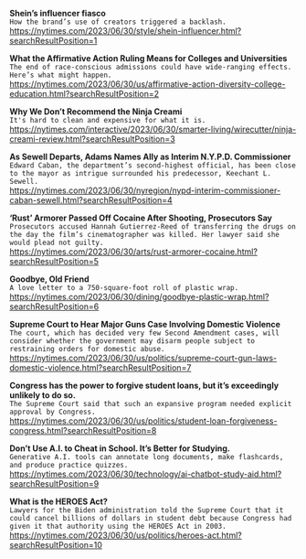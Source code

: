 **Shein’s influencer fiasco**\
`How the brand’s use of creators triggered a backlash.`\
https://nytimes.com/2023/06/30/style/shein-influencer.html?searchResultPosition=1

**What the Affirmative Action Ruling Means for Colleges and Universities**\
`The end of race-conscious admissions could have wide-ranging effects. Here’s what might happen.`\
https://nytimes.com/2023/06/30/us/affirmative-action-diversity-college-education.html?searchResultPosition=2

**Why We Don’t Recommend the Ninja Creami**\
`It's hard to clean and expensive for what it is.`\
https://nytimes.com/interactive/2023/06/30/smarter-living/wirecutter/ninja-creami-review.html?searchResultPosition=3

**As Sewell Departs, Adams Names Ally as Interim N.Y.P.D. Commissioner**\
`Edward Caban, the department’s second-highest official, has been close to the mayor as intrigue surrounded his predecessor, Keechant L. Sewell.`\
https://nytimes.com/2023/06/30/nyregion/nypd-interim-commissioner-caban-sewell.html?searchResultPosition=4

**‘Rust’ Armorer Passed Off Cocaine After Shooting, Prosecutors Say**\
`Prosecutors accused Hannah Gutierrez-Reed of transferring the drugs on the day the film’s cinematographer was killed. Her lawyer said she would plead not guilty.`\
https://nytimes.com/2023/06/30/arts/rust-armorer-cocaine.html?searchResultPosition=5

**Goodbye, Old Friend**\
`A love letter to a 750-square-foot roll of plastic wrap.`\
https://nytimes.com/2023/06/30/dining/goodbye-plastic-wrap.html?searchResultPosition=6

**Supreme Court to Hear Major Guns Case Involving Domestic Violence**\
`The court, which has decided very few Second Amendment cases, will consider whether the government may disarm people subject to restraining orders for domestic abuse.`\
https://nytimes.com/2023/06/30/us/politics/supreme-court-gun-laws-domestic-violence.html?searchResultPosition=7

**Congress has the power to forgive student loans, but it’s exceedingly unlikely to do so.**\
`The Supreme Court said that such an expansive program needed explicit approval by Congress.`\
https://nytimes.com/2023/06/30/us/politics/student-loan-forgiveness-congress.html?searchResultPosition=8

**Don’t Use A.I. to Cheat in School. It’s Better for Studying.**\
`Generative A.I. tools can annotate long documents, make flashcards, and produce practice quizzes.`\
https://nytimes.com/2023/06/30/technology/ai-chatbot-study-aid.html?searchResultPosition=9

**What is the HEROES Act?**\
`Lawyers for the Biden administration told the Supreme Court that it could cancel billions of dollars in student debt because Congress had given it that authority using the HEROES Act in 2003.`\
https://nytimes.com/2023/06/30/us/politics/heroes-act.html?searchResultPosition=10


